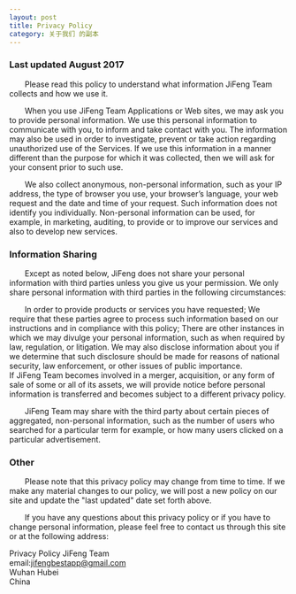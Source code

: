 ```yaml
---
layout: post
title: Privacy Policy
category: 关于我们 的副本
---
```




### Last updated August 2017<br>

&emsp;&emsp;Please read this policy to understand what information JiFeng Team collects and how we use it. <br>

&emsp;&emsp;When you use JiFeng Team Applications or Web sites, we may ask you to provide personal information. We use this personal information to communicate with you, to inform and take contact with you. The information may also be used in order to investigate, prevent or take action regarding unauthorized use of the Services. If we use this information in a manner different than the purpose for which it was collected, then we will ask for your consent prior to such use.<br>

&emsp;&emsp;We also collect anonymous, non-personal information, such as your IP address, the type of browser you use, your browser’s language, your web request and the date and time of your request. Such information does not identify you individually. Non-personal information can be used, for example, in marketing, auditing, to provide or to improve our services and also to develop new services.<br>

### Information Sharing<br>

&emsp;&emsp;Except as noted below, JiFeng does not share your personal information with third parties unless you give us your permission. We only share personal information with third parties in the following circumstances:<br>

&emsp;&emsp;In order to provide products or services you have requested;
We require that these parties agree to process such information based on our instructions and in compliance with this policy;
There are other instances in which we may divulge your personal information, such as when required by law, regulation, or litigation. We may also disclose information about you if we determine that such disclosure should be made for reasons of national security, law enforcement, or other issues of public importance.<br>
If JiFeng Team becomes involved in a merger, acquisition, or any form of sale of some or all of its assets, we will provide notice before personal information is transferred and becomes subject to a different privacy policy.<br>

&emsp;&emsp;JiFeng Team may share with the third party about certain pieces of aggregated, non-personal information, such as the number of users who searched for a particular term for example, or how many users clicked on a particular advertisement.<br>

### Other<br>

&emsp;&emsp;Please note that this privacy policy may change from time to time. If we make any material changes to our policy, we will post a new policy on our site and update the "last updated" date set forth above.<br>

&emsp;&emsp;If you have any questions about this privacy policy or if you have to change personal information, please feel free to contact us through this site or at the following address:<br>

Privacy Policy JiFeng Team<br>
email:jifengbestapp@gmail.com<br>
Wuhan Hubei<br>
China<br>
